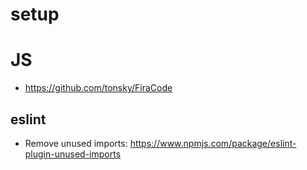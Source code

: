 # setup

# JS
- https://github.com/tonsky/FiraCode

## eslint
- Remove unused imports: https://www.npmjs.com/package/eslint-plugin-unused-imports
